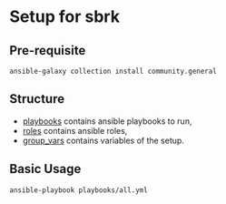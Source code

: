 # Setup for sbrk

## Pre-requisite

    ansible-galaxy collection install community.general

## Structure

- [playbooks](playbooks/) contains ansible playbooks to run,
- [roles](roles/) contains ansible roles,
- [group_vars](group_vars/) contains variables of the setup.

## Basic Usage

    ansible-playbook playbooks/all.yml
